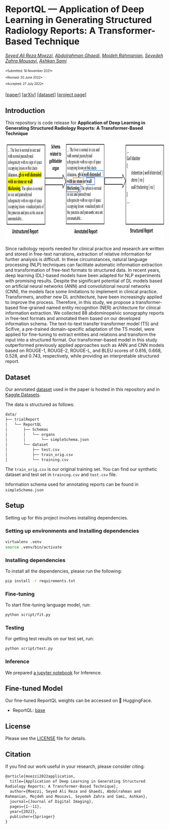 # ReportQL — Application of Deep Learning in Generating Structured Radiology Reports: A Transformer-Based Technique

*[Seyed Ali Reza Moezzi](https://scholar.google.com/citations?hl=en&user=JIZgcjAAAAAJ)*,
*[Abdolrahman Ghaedi]()*,
*[Mojdeh Rahmanian](https://scholar.google.com/citations?user=2ZtVfnUAAAAJ)*,
*[Seyedeh Zahra Mousavi](https://www.researchgate.net/scientific-contributions/Seyedeh-Zahra-Mousavi-2176375936)*,
*[Ashkan Sami](https://scholar.google.com/citations?user=zIh9AvIAAAAJ)*
<html>
<div><sub><sup>*Submitted: 16 November 2021*</sup></sub></div>
<div><sub><sup>*Revised: 20 June 2022*</sup></sub></div>
<sub><sup>*Accepted: 27 July 2022*</sup></sub>
</html>

[[paper](https://rdcu.be/cUiqQ)] [[arXiv](https://arxiv.org/abs/2209.12177)] [[dataset](https://www.kaggle.com/datasets/sarme77/reportql)] [[project page](https://realsarm.github.io/ReportQL/)]

## Introduction

This repository is code release for **Application of Deep Learning in Generating Structured Radiology Reports: A Transformer-Based Technique**

<p align="center"> <img src='assets/overview.png' align="center" height="320px"> </p>

Since radiology reports needed for clinical practice and research are written and stored in free-text narrations, extraction of relative information for further analysis is difficult. In these circumstances, natural language processing (NLP) techniques can facilitate automatic information extraction and transformation of free-text formats to structured data. In recent years, deep learning (DL)-based models have been adapted for NLP experiments with promising results. Despite the significant potential of DL models based on artificial neural networks (ANN) and convolutional neural networks (CNN), the models face some limitations to implement in clinical practice. Transformers, another new DL architecture, have been increasingly applied to improve the process. Therefore, in this study, we propose a transformer-based fine-grained named entity recognition (NER) architecture for clinical information extraction. We collected 88 abdominopelvic sonography reports in free-text formats and annotated them based on our developed information schema. The text-to-text transfer transformer model (T5) and Scifive, a pre-trained domain-specific adaptation of the T5 model, were applied for fine-tuning to extract entities and relations and transform the input into a structured format. Our transformer-based model in this study outperformed previously applied approaches such as ANN and CNN models based on ROUGE-1, ROUGE-2, ROUGE-L, and BLEU scores of 0.816, 0.668, 0.528, and 0.743, respectively, while providing an interpretable structured report.

## Dataset

Our annotated [dataset](https://doi.org/10.5281/zenodo.7072374) used in the paper is hosted in this repository and in [Kaggle Datasets](https://www.kaggle.com/datasets/sarme77/reportql).

The data is structured as follows:

```
data/
├── trialReport
│   └── ReportQL
│       ├── Schemas
│       │   └── organs
│       │       └── simpleSchema.json
│       └── dataset
│           ├── test.csv
│           ├── train_orig.csv
│           └── training.csv
```

The `train_orig.csv` is our original training set. You can find our synthetic dataset and test set in `training.csv` and `test.csv` file.

Information schema used for annotating reports can be found in `simpleSchema.json`

## Setup

Setting up for this project involves installing dependencies.

### Setting up environments and Installing dependencies

```bash
virtualenv .venv
source .venv/bin/activate
```

### Installing dependencies

To install all the dependencies, please run the following:

```bash
pip install -r requirements.txt
```

### Fine-tuning

To start fine-tuning language model, run:

```bash
python script/fit.py
```

### Testing

For getting test results on our test set, run:

```bash
python script/test.py
```

### Inference

We prepared [a jupyter notebook](notebooks/predict_reportql.ipynb) for Inference.

## Fine-tuned Model

Our fine-tuned ReportQL weights can be accessed on 🤗 HuggingFace.

* ReportQL: [base](https://huggingface.co/sarme/ReportQL-base)

## License

Please see the [LICENSE](LICENSE) file for details.

## Citation

If you find our work useful in your research, please consider citing:

```
@article{moezzi2022application,
  title={Application of Deep Learning in Generating Structured Radiology Reports: A Transformer-Based Technique},
  author={Moezzi, Seyed Ali Reza and Ghaedi, Abdolrahman and Rahmanian, Mojdeh and Mousavi, Seyedeh Zahra and Sami, Ashkan},
  journal={Journal of Digital Imaging},
  pages={1--11},
  year={2022},
  publisher={Springer}
}
```